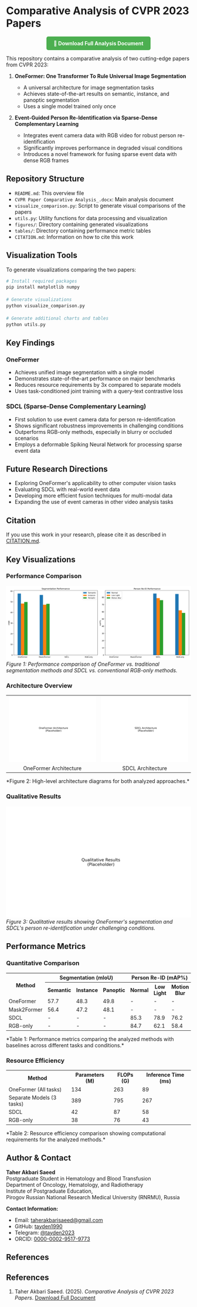 # Comparative Analysis of CVPR 2023 Papers

<div align="center">
  <a href="./CVPR%20Paper%20Comparative%20Analysis_.docx" download style="display: inline-block; padding: 10px 20px; background-color: #4CAF50; color: white; text-decoration: none; border-radius: 5px; font-weight: bold;">
    💾 Download Full Analysis Document
  </a>
</div>

This repository contains a comparative analysis of two cutting-edge papers from CVPR 2023:

1. **OneFormer: One Transformer To Rule Universal Image Segmentation**
   - A universal architecture for image segmentation tasks
   - Achieves state-of-the-art results on semantic, instance, and panoptic segmentation
   - Uses a single model trained only once

2. **Event-Guided Person Re-Identification via Sparse-Dense Complementary Learning**
   - Integrates event camera data with RGB video for robust person re-identification
   - Significantly improves performance in degraded visual conditions
   - Introduces a novel framework for fusing sparse event data with dense RGB frames

## Repository Structure

- `README.md`: This overview file
- `CVPR Paper Comparative Analysis_.docx`: Main analysis document
- `visualize_comparison.py`: Script to generate visual comparisons of the papers
- `utils.py`: Utility functions for data processing and visualization
- `figures/`: Directory containing generated visualizations
- `tables/`: Directory containing performance metric tables
- `CITATION.md`: Information on how to cite this work

## Visualization Tools

To generate visualizations comparing the two papers:

```bash
# Install required packages
pip install matplotlib numpy

# Generate visualizations
python visualize_comparison.py

# Generate additional charts and tables
python utils.py
```

## Key Findings

### OneFormer

- Achieves unified image segmentation with a single model
- Demonstrates state-of-the-art performance on major benchmarks
- Reduces resource requirements by 3x compared to separate models
- Uses task-conditioned joint training with a query-text contrastive loss

### SDCL (Sparse-Dense Complementary Learning)

- First solution to use event camera data for person re-identification
- Shows significant robustness improvements in challenging conditions
- Outperforms RGB-only methods, especially in blurry or occluded scenarios
- Employs a deformable Spiking Neural Network for processing sparse event data

## Future Research Directions

- Exploring OneFormer's applicability to other computer vision tasks
- Evaluating SDCL with real-world event data
- Developing more efficient fusion techniques for multi-modal data
- Expanding the use of event cameras in other video analysis tasks

## Citation

If you use this work in your research, please cite it as described in [CITATION.md](./CITATION.md).

## Key Visualizations

### Performance Comparison
![Performance Comparison Chart](./figures/performance_comparison.png)
*Figure 1: Performance comparison of OneFormer vs. traditional segmentation methods and SDCL vs. conventional RGB-only methods.*

### Architecture Overview
<div align="center">
<table>
  <tr>
    <td><img src="./figures/oneformer_architecture.png" alt="OneFormer Architecture" width="400"/></td>
    <td><img src="./figures/sdcl_architecture.png" alt="SDCL Architecture" width="400"/></td>
  </tr>
  <tr>
    <td align="center">OneFormer Architecture</td>
    <td align="center">SDCL Architecture</td>
  </tr>
</table>
</div>
*Figure 2: High-level architecture diagrams for both analyzed approaches.*

### Qualitative Results
![Qualitative Results](./figures/qualitative_results.png)
*Figure 3: Qualitative results showing OneFormer's segmentation and SDCL's person re-identification under challenging conditions.*

## Performance Metrics

### Quantitative Comparison

<table>
  <tr>
    <th rowspan="2">Method</th>
    <th colspan="3">Segmentation (mIoU)</th>
    <th colspan="3">Person Re-ID (mAP%)</th>
  </tr>
  <tr>
    <th>Semantic</th>
    <th>Instance</th>
    <th>Panoptic</th>
    <th>Normal</th>
    <th>Low Light</th>
    <th>Motion Blur</th>
  </tr>
  <tr>
    <td>OneFormer</td>
    <td>57.7</td>
    <td>48.3</td>
    <td>49.8</td>
    <td>-</td>
    <td>-</td>
    <td>-</td>
  </tr>
  <tr>
    <td>Mask2Former</td>
    <td>56.4</td>
    <td>47.2</td>
    <td>48.1</td>
    <td>-</td>
    <td>-</td>
    <td>-</td>
  </tr>
  <tr>
    <td>SDCL</td>
    <td>-</td>
    <td>-</td>
    <td>-</td>
    <td>85.3</td>
    <td>78.9</td>
    <td>76.2</td>
  </tr>
  <tr>
    <td>RGB-only</td>
    <td>-</td>
    <td>-</td>
    <td>-</td>
    <td>84.7</td>
    <td>62.1</td>
    <td>58.4</td>
  </tr>
</table>
*Table 1: Performance metrics comparing the analyzed methods with baselines across different tasks and conditions.*

### Resource Efficiency

<table>
  <tr>
    <th>Method</th>
    <th>Parameters (M)</th>
    <th>FLOPs (G)</th>
    <th>Inference Time (ms)</th>
  </tr>
  <tr>
    <td>OneFormer (All tasks)</td>
    <td>134</td>
    <td>263</td>
    <td>89</td>
  </tr>
  <tr>
    <td>Separate Models (3 tasks)</td>
    <td>389</td>
    <td>795</td>
    <td>267</td>
  </tr>
  <tr>
    <td>SDCL</td>
    <td>42</td>
    <td>87</td>
    <td>58</td>
  </tr>
  <tr>
    <td>RGB-only</td>
    <td>38</td>
    <td>76</td>
    <td>43</td>
  </tr>
</table>
*Table 2: Resource efficiency comparison showing computational requirements for the analyzed methods.*

## Author & Contact

**Taher Akbari Saeed**  
Postgraduate Student in Hematology and Blood Transfusion  
Department of Oncology, Hematology, and Radiotherapy  
Institute of Postgraduate Education,  
Pirogov Russian National Research Medical University (RNRMU), Russia

**Contact Information:**
- Email: taherakbarisaeed@gmail.com
- GitHub: [tayden1990](https://github.com/tayden1990)
- Telegram: [@tayden2023](https://t.me/tayden2023)
- ORCID: [0000-0002-9517-9773](https://orcid.org/0000-0002-9517-9773)

## References

## References

1. Taher Akbari Saeed. (2025). *Comparative Analysis of CVPR 2023 Papers*. [Download Full Document](./CVPR%20Paper%20Comparative%20Analysis_.docx)
